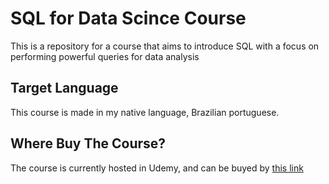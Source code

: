 # SQL for Data Scince Course
This is a repository for a course that aims to introduce SQL with a focus on performing powerful queries for data analysis
## Target Language
This course is made in my native language, Brazilian portuguese.
## Where Buy The Course?
The course is currently hosted in Udemy, and can be buyed by [this link](https://www.udemy.com/course/guia-pratico-de-sql-para-ciencia-de-dados/)
